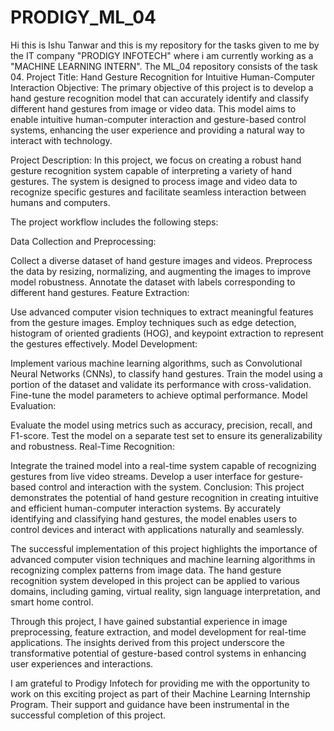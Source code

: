 # PRODIGY_ML_04
Hi this is Ishu Tanwar and this is my repository for the tasks given to me by the IT company "PRODIGY INFOTECH" where i am currently working as a "MACHINE LEARNING INTERN". The ML_04 repository consists of the task 04.
Project Title: Hand Gesture Recognition for Intuitive Human-Computer Interaction
Objective:
The primary objective of this project is to develop a hand gesture recognition model that can accurately identify and classify different hand gestures from image or video data. This model aims to enable intuitive human-computer interaction and gesture-based control systems, enhancing the user experience and providing a natural way to interact with technology.

Project Description:
In this project, we focus on creating a robust hand gesture recognition system capable of interpreting a variety of hand gestures. The system is designed to process image and video data to recognize specific gestures and facilitate seamless interaction between humans and computers.

The project workflow includes the following steps:

Data Collection and Preprocessing:

Collect a diverse dataset of hand gesture images and videos.
Preprocess the data by resizing, normalizing, and augmenting the images to improve model robustness.
Annotate the dataset with labels corresponding to different hand gestures.
Feature Extraction:

Use advanced computer vision techniques to extract meaningful features from the gesture images.
Employ techniques such as edge detection, histogram of oriented gradients (HOG), and keypoint extraction to represent the gestures effectively.
Model Development:

Implement various machine learning algorithms, such as Convolutional Neural Networks (CNNs), to classify hand gestures.
Train the model using a portion of the dataset and validate its performance with cross-validation.
Fine-tune the model parameters to achieve optimal performance.
Model Evaluation:

Evaluate the model using metrics such as accuracy, precision, recall, and F1-score.
Test the model on a separate test set to ensure its generalizability and robustness.
Real-Time Recognition:

Integrate the trained model into a real-time system capable of recognizing gestures from live video streams.
Develop a user interface for gesture-based control and interaction with the system.
Conclusion:
This project demonstrates the potential of hand gesture recognition in creating intuitive and efficient human-computer interaction systems. By accurately identifying and classifying hand gestures, the model enables users to control devices and interact with applications naturally and seamlessly.

The successful implementation of this project highlights the importance of advanced computer vision techniques and machine learning algorithms in recognizing complex patterns from image data. The hand gesture recognition system developed in this project can be applied to various domains, including gaming, virtual reality, sign language interpretation, and smart home control.

Through this project, I have gained substantial experience in image preprocessing, feature extraction, and model development for real-time applications. The insights derived from this project underscore the transformative potential of gesture-based control systems in enhancing user experiences and interactions.

I am grateful to Prodigy Infotech for providing me with the opportunity to work on this exciting project as part of their Machine Learning Internship Program. Their support and guidance have been instrumental in the successful completion of this project.
